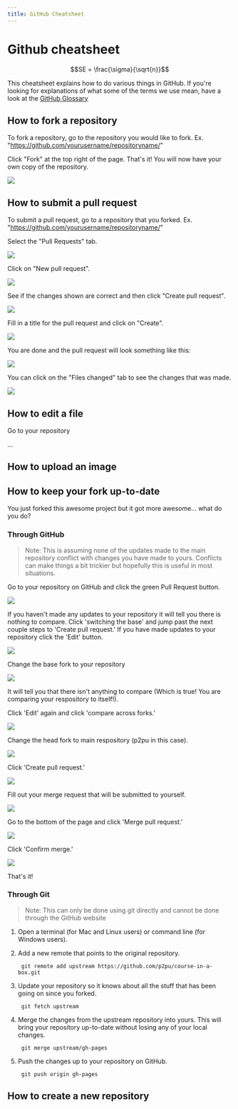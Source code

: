 ```yaml
---
title: GitHub Cheatsheet
---
```


# Github cheatsheet
```math
SE = \frac{\sigma}{\sqrt{n}}
```
This cheatsheet explains how to do various things in GitHub. If you're looking for explanations of what some of the terms we use mean, have a look at the [GitHub Glossary](https://help.github.com/articles/github-glossary)

## How to fork a repository
To fork a repository, go to the repository you would like to fork.  Ex. "https://github.com/yourusername/repositoryname/"

Click "Fork" at the top right of the page.  That's it!  You will now have your own copy of the repository.

![]({{site.baseurl}}/img/tools/github-fork-step-1.png)

## How to submit a pull request

To submit a pull request, go to a repository that you forked. Ex. "https://github.com/yourusername/repositoryname/"

Select the "Pull Requests" tab.

![]({{site.baseurl}}/img/tools/github-pull-request-step-1-small.png)

Click on "New pull request".

![]({{site.baseurl}}/img/tools/github-pull-request-step-2-small.png)

See if the changes shown are correct and then click "Create pull request".

![]({{site.baseurl}}/img/tools/github-pull-request-step-3-small.png)

Fill in a title for the pull request and click on "Create".

![]({{site.baseurl}}/img/tools/github-pull-request-step-4-small.png)

You are done and the pull request will look something like this:

![]({{site.baseurl}}/img/tools/github-pull-request-step-5-small.png)

You can click on the "Files changed" tab to see the changes that was made.

![]({{site.baseurl}}/img/tools/github-pull-request-step-6-small.png)

## How to edit a file

Go to your repository

...

## How to upload an image

## How to keep your fork up-to-date
You just forked this awesome project but it got more awesome... what do you do?

### Through GitHub
> Note:  This is assuming none of the updates made to the main repository conflict with changes you have made to yours.  Conflicts can make things a bit trickier but hopefully this is useful in most situations.

Go to your repository on GitHub and click the green Pull Request button.

 ![]({{site.baseurl}}/img/tools/github-upstream-step-1.png)

If you haven't made any updates to your repository it will tell you there is nothing to compare.  Click 'switching the base' and jump past the next couple steps to 'Create pull request.'  If you have made updates to your repository click the 'Edit' button.

 ![]({{site.baseurl}}/img/tools/github-upstream-step-2.png)

Change the base fork to your repository

  ![]({{site.baseurl}}/img/tools/github-upstream-step-2-1.png)

It will tell you that there isn't anything to compare (Which is true! You are comparing your respository to itself!).

Click 'Edit' again and click 'compare across forks.'

  ![]({{site.baseurl}}/img/tools/github-upstream-step-2-2.png)

Change the head fork to main respository (p2pu in this case).

  ![]({{site.baseurl}}/img/tools/github-upstream-step-2-3.png)

Click 'Create pull request.'

 ![]({{site.baseurl}}/img/tools/github-upstream-step-3.png)

Fill out your merge request that will be submitted to yourself.

 ![]({{site.baseurl}}/img/tools/github-upstream-step-4.png)

Go to the bottom of the page and click 'Merge pull request.'

 ![]({{site.baseurl}}/img/tools/github-upstream-step-5.png)

Click 'Confirm merge.'

 ![]({{site.baseurl}}/img/tools/github-upstream-step-6.png)

That's it!  

### Through Git
> Note: This can only be done using git directly and cannot be done through the GitHub website

1. Open a terminal (for Mac and Linux users) or command line (for Windows users).

1. Add a new remote that points to the original repository.

        git remote add upstream https://github.com/p2pu/course-in-a-box.git

1. Update your repository so it knows about all the stuff that has been going on since you forked.

        git fetch upstream

1. Merge the changes from the upstream repository into yours.  This will bring your repository up-to-date without losing any of your local changes.

        git merge upstream/gh-pages

1. Push the changes up to your repository on GitHub.

        git push origin gh-pages

## How to create a new repository
